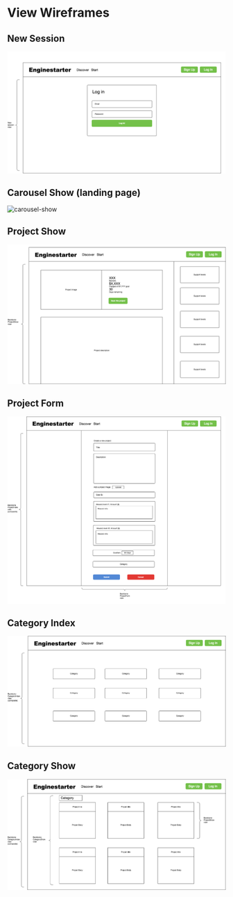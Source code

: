 # View Wireframes

## New Session
![new-session]

## Carousel Show (landing page)
![carousel-show]

## Project Show
![project-show]

## Project Form
![project-form]

## Category Index
![category-index]

## Category Show
![category-show]

[new-session]: ./wireframes/new_session_page.png
[carousel-show]: ./wireframes/carousel.page.png
[project-show]: ./wireframes/project_show_page.png
[project-form]: ./wireframes/project_form_page.png
[category-index]: ./wireframes/category_index_page.png
[category-show]: ./wireframes/category_show_page.png
